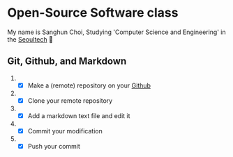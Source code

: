 # Open-Source Software class

My name is Sanghun Choi, Studying 'Computer Science and Engineering' in the [Seoultech](https://www.seoultech.ac.kr/) :open_book:

## Git, Github, and Markdown
1. - [x] Make a (remote) repository on your [Github](https://github.com/shun010116/OSS#readme)
1. - [x] Clone your remote repository
1. - [x] Add a markdown text file and edit it
1. - [x] Commit your modification
1. - [x] Push your commit